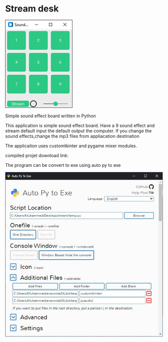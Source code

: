 # Stream desk
![alt text](./streamdesk.JPG)

 Simple sound effect board written in Python

This application is simple sound effect board.
Have a 9 sound effect and stream default input the default output the computer.
If you change the sound effects,change the mp3 files from appliacation destination

The applicaiton uses customtkinter and pygame mixer modules.

compiled projet download link:



The program can be convert to exe using auto py to exe



![alt text](./streamm.JPG)
